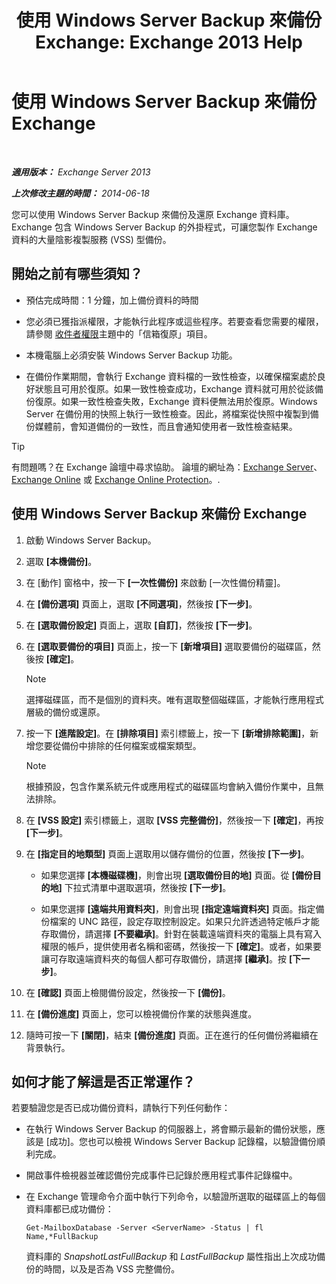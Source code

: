 ﻿---
title: '使用 Windows Server Backup 來備份 Exchange: Exchange 2013 Help'
TOCTitle: 使用 Windows Server Backup 來備份 Exchange
ms:assetid: 188a8291-0a41-4ca2-b6d2-94242e2b1ffc
ms:mtpsurl: https://technet.microsoft.com/zh-tw/library/Dd876854(v=EXCHG.150)
ms:contentKeyID: 50472711
ms.date: 05/21/2018
mtps_version: v=EXCHG.150
ms.translationtype: MT
---

# 使用 Windows Server Backup 來備份 Exchange

 

_**適用版本：** Exchange Server 2013_

_**上次修改主題的時間：** 2014-06-18_

您可以使用 Windows Server Backup 來備份及還原 Exchange 資料庫。Exchange 包含 Windows Server Backup 的外掛程式，可讓您製作 Exchange 資料的大量陰影複製服務 (VSS) 型備份。

## 開始之前有哪些須知？

  - 預估完成時間：1 分鐘，加上備份資料的時間

  - 您必須已獲指派權限，才能執行此程序或這些程序。若要查看您需要的權限，請參閱 [收件者權限](recipients-permissions-exchange-2013-help.md)主題中的「信箱復原」項目。

  - 本機電腦上必須安裝 Windows Server Backup 功能。

  - 在備份作業期間，會執行 Exchange 資料檔的一致性檢查，以確保檔案處於良好狀態且可用於復原。如果一致性檢查成功，Exchange 資料就可用於從該備份復原。如果一致性檢查失敗，Exchange 資料便無法用於復原。Windows Server 在備份用的快照上執行一致性檢查。因此，將檔案從快照中複製到備份媒體前，會知道備份的一致性，而且會通知使用者一致性檢查結果。


> [!TIP]  
> 有問題嗎？在 Exchange 論壇中尋求協助。 論壇的網址為：<a href="https://go.microsoft.com/fwlink/p/?linkid=60612">Exchange Server</a>、 <a href="https://go.microsoft.com/fwlink/p/?linkid=267542">Exchange Online</a> 或 <a href="https://go.microsoft.com/fwlink/p/?linkid=285351">Exchange Online Protection</a>。.




## 使用 Windows Server Backup 來備份 Exchange

1.  啟動 Windows Server Backup。

2.  選取 **\[本機備份\]**。

3.  在 \[動作\] 窗格中，按一下 **\[一次性備份\]** 來啟動 \[一次性備份精靈\]。

4.  在 **\[備份選項\]** 頁面上，選取 **\[不同選項\]**，然後按 **\[下一步\]**。

5.  在 **\[選取備份設定\]** 頁面上，選取 **\[自訂\]**，然後按 **\[下一步\]**。

6.  在 **\[選取要備份的項目\]** 頁面上，按一下 **\[新增項目\]** 選取要備份的磁碟區，然後按 **\[確定\]**。
    
    > [!NOTE]  
    > 選擇磁碟區，而不是個別的資料夾。唯有選取整個磁碟區，才能執行應用程式層級的備份或還原。


7.  按一下 **\[進階設定\]**。在 **\[排除項目\]** 索引標籤上，按一下 **\[新增排除範圍\]**，新增您要從備份中排除的任何檔案或檔案類型。
    
    > [!NOTE]  
    > 根據預設，包含作業系統元件或應用程式的磁碟區均會納入備份作業中，且無法排除。


8.  在 **\[VSS 設定\]** 索引標籤上，選取 **\[VSS 完整備份\]**，然後按一下 **\[確定\]**，再按 **\[下一步\]**。

9.  在 **\[指定目的地類型\]** 頁面上選取用以儲存備份的位置，然後按 **\[下一步\]**。
    
      - 如果您選擇 **\[本機磁碟機\]**，則會出現 **\[選取備份目的地\]** 頁面。從 **\[備份目的地\]** 下拉式清單中選取選項，然後按 **\[下一步\]**。
    
      - 如果您選擇 **\[遠端共用資料夾\]**，則會出現 **\[指定遠端資料夾\]** 頁面。指定備份檔案的 UNC 路徑，設定存取控制設定。如果只允許透過特定帳戶才能存取備份，請選擇 **\[不要繼承\]**。針對在裝載遠端資料夾的電腦上具有寫入權限的帳戶，提供使用者名稱和密碼，然後按一下 **\[確定\]**。或者，如果要讓可存取遠端資料夾的每個人都可存取備份，請選擇 **\[繼承\]**。按 **\[下一步\]**。

10. 在 **\[確認\]** 頁面上檢閱備份設定，然後按一下 **\[備份\]**。

11. 在 **\[備份進度\]** 頁面上，您可以檢視備份作業的狀態與進度。

12. 隨時可按一下 **\[關閉\]**，結束 **\[備份進度\]** 頁面。正在進行的任何備份將繼續在背景執行。

## 如何才能了解這是否正常運作？

若要驗證您是否已成功備份資料，請執行下列任何動作：

  - 在執行 Windows Server Backup 的伺服器上，將會顯示最新的備份狀態，應該是 \[成功\]。您也可以檢視 Windows Server Backup 記錄檔，以驗證備份順利完成。

  - 開啟事件檢視器並確認備份完成事件已記錄於應用程式事件記錄檔中。

  - 在 Exchange 管理命令介面中執行下列命令，以驗證所選取的磁碟區上的每個資料庫都已成功備份：
    
        Get-MailboxDatabase -Server <ServerName> -Status | fl Name,*FullBackup
    
    資料庫的 *SnapshotLastFullBackup* 和 *LastFullBackup* 屬性指出上次成功備份的時間，以及是否為 VSS 完整備份。

